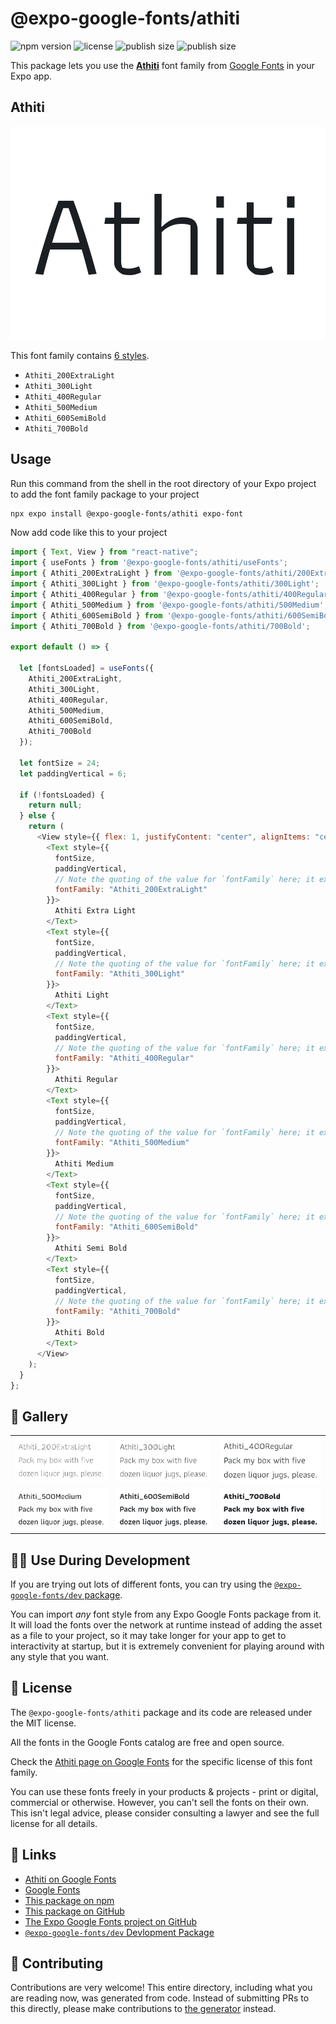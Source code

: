 # @expo-google-fonts/athiti

![npm version](https://flat.badgen.net/npm/v/@expo-google-fonts/athiti)
![license](https://flat.badgen.net/github/license/expo/google-fonts)
![publish size](https://flat.badgen.net/packagephobia/install/@expo-google-fonts/athiti)
![publish size](https://flat.badgen.net/packagephobia/publish/@expo-google-fonts/athiti)

This package lets you use the [**Athiti**](https://fonts.google.com/specimen/Athiti) font family from [Google Fonts](https://fonts.google.com/) in your Expo app.

## Athiti

![Athiti](./font-family.png)

This font family contains [6 styles](#-gallery).

- `Athiti_200ExtraLight`
- `Athiti_300Light`
- `Athiti_400Regular`
- `Athiti_500Medium`
- `Athiti_600SemiBold`
- `Athiti_700Bold`

## Usage

Run this command from the shell in the root directory of your Expo project to add the font family package to your project

```sh
npx expo install @expo-google-fonts/athiti expo-font
```

Now add code like this to your project

```js
import { Text, View } from "react-native";
import { useFonts } from '@expo-google-fonts/athiti/useFonts';
import { Athiti_200ExtraLight } from '@expo-google-fonts/athiti/200ExtraLight';
import { Athiti_300Light } from '@expo-google-fonts/athiti/300Light';
import { Athiti_400Regular } from '@expo-google-fonts/athiti/400Regular';
import { Athiti_500Medium } from '@expo-google-fonts/athiti/500Medium';
import { Athiti_600SemiBold } from '@expo-google-fonts/athiti/600SemiBold';
import { Athiti_700Bold } from '@expo-google-fonts/athiti/700Bold';

export default () => {

  let [fontsLoaded] = useFonts({
    Athiti_200ExtraLight, 
    Athiti_300Light, 
    Athiti_400Regular, 
    Athiti_500Medium, 
    Athiti_600SemiBold, 
    Athiti_700Bold
  });

  let fontSize = 24;
  let paddingVertical = 6;

  if (!fontsLoaded) {
    return null;
  } else {
    return (
      <View style={{ flex: 1, justifyContent: "center", alignItems: "center" }}>
        <Text style={{
          fontSize,
          paddingVertical,
          // Note the quoting of the value for `fontFamily` here; it expects a string!
          fontFamily: "Athiti_200ExtraLight"
        }}>
          Athiti Extra Light
        </Text>
        <Text style={{
          fontSize,
          paddingVertical,
          // Note the quoting of the value for `fontFamily` here; it expects a string!
          fontFamily: "Athiti_300Light"
        }}>
          Athiti Light
        </Text>
        <Text style={{
          fontSize,
          paddingVertical,
          // Note the quoting of the value for `fontFamily` here; it expects a string!
          fontFamily: "Athiti_400Regular"
        }}>
          Athiti Regular
        </Text>
        <Text style={{
          fontSize,
          paddingVertical,
          // Note the quoting of the value for `fontFamily` here; it expects a string!
          fontFamily: "Athiti_500Medium"
        }}>
          Athiti Medium
        </Text>
        <Text style={{
          fontSize,
          paddingVertical,
          // Note the quoting of the value for `fontFamily` here; it expects a string!
          fontFamily: "Athiti_600SemiBold"
        }}>
          Athiti Semi Bold
        </Text>
        <Text style={{
          fontSize,
          paddingVertical,
          // Note the quoting of the value for `fontFamily` here; it expects a string!
          fontFamily: "Athiti_700Bold"
        }}>
          Athiti Bold
        </Text>
      </View>
    );
  }
};
```

## 🔡 Gallery


||||
|-|-|-|
|![Athiti_200ExtraLight](./200ExtraLight/Athiti_200ExtraLight.ttf.png)|![Athiti_300Light](./300Light/Athiti_300Light.ttf.png)|![Athiti_400Regular](./400Regular/Athiti_400Regular.ttf.png)||
|![Athiti_500Medium](./500Medium/Athiti_500Medium.ttf.png)|![Athiti_600SemiBold](./600SemiBold/Athiti_600SemiBold.ttf.png)|![Athiti_700Bold](./700Bold/Athiti_700Bold.ttf.png)||


## 👩‍💻 Use During Development

If you are trying out lots of different fonts, you can try using the [`@expo-google-fonts/dev` package](https://github.com/expo/google-fonts/tree/master/font-packages/dev#readme).

You can import _any_ font style from any Expo Google Fonts package from it. It will load the fonts over the network at runtime instead of adding the asset as a file to your project, so it may take longer for your app to get to interactivity at startup, but it is extremely convenient for playing around with any style that you want.


## 📖 License

The `@expo-google-fonts/athiti` package and its code are released under the MIT license.

All the fonts in the Google Fonts catalog are free and open source.

Check the [Athiti page on Google Fonts](https://fonts.google.com/specimen/Athiti) for the specific license of this font family.

You can use these fonts freely in your products & projects - print or digital, commercial or otherwise. However, you can't sell the fonts on their own. This isn't legal advice, please consider consulting a lawyer and see the full license for all details.

## 🔗 Links

- [Athiti on Google Fonts](https://fonts.google.com/specimen/Athiti)
- [Google Fonts](https://fonts.google.com/)
- [This package on npm](https://www.npmjs.com/package/@expo-google-fonts/athiti)
- [This package on GitHub](https://github.com/expo/google-fonts/tree/master/font-packages/athiti)
- [The Expo Google Fonts project on GitHub](https://github.com/expo/google-fonts)
- [`@expo-google-fonts/dev` Devlopment Package](https://github.com/expo/google-fonts/tree/master/font-packages/dev)

## 🤝 Contributing

Contributions are very welcome! This entire directory, including what you are reading now, was generated from code. Instead of submitting PRs to this directly, please make contributions to [the generator](https://github.com/expo/google-fonts/tree/master/packages/generator) instead.
